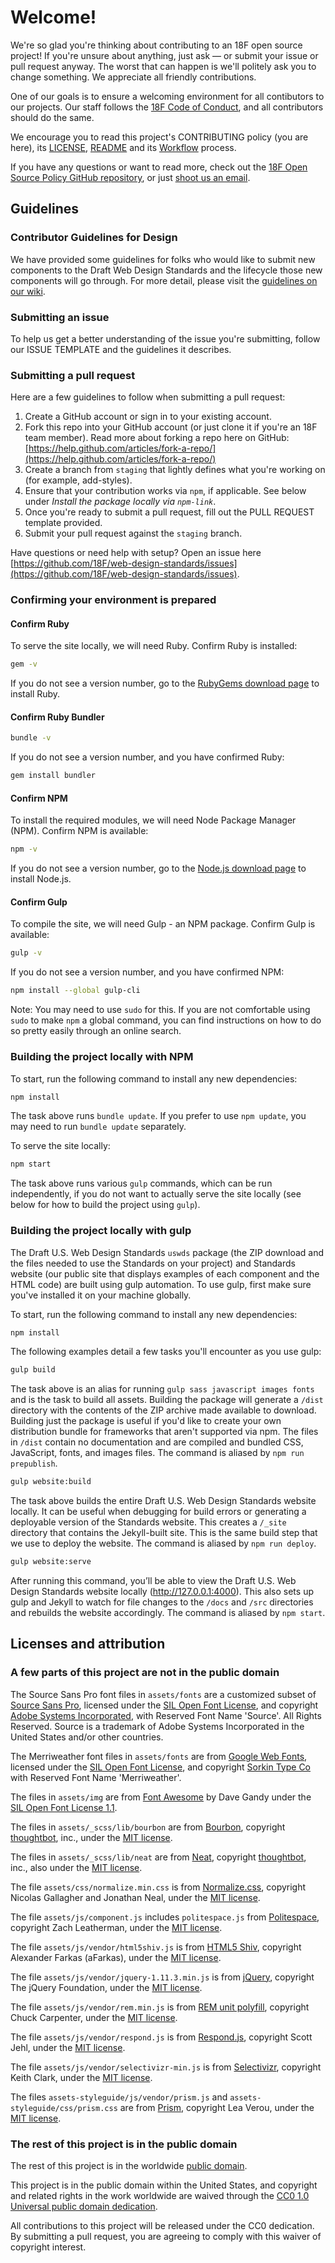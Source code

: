 # Welcome!

We're so glad you're thinking about contributing to an 18F open source project! If you're unsure about anything, just ask — or submit your issue or pull request anyway. The worst that can happen is we'll politely ask you to change something. We appreciate all friendly contributions.

One of our goals is to ensure a welcoming environment for all contibutors to our projects. Our staff follows the [18F Code of Conduct](https://github.com/18F/code-of-conduct/blob/master/code-of-conduct.md), and all contributors should do the same.

We encourage you to read this project's CONTRIBUTING policy (you are here), its [LICENSE](LICENSE.md), [README](README.md) and its [Workflow](https://github.com/18F/web-design-standards/wiki/Workflow) process.

If you have any questions or want to read more, check out the [18F Open Source Policy GitHub repository]( https://github.com/18f/open-source-policy), or just [shoot us an email](mailto:18f@gsa.gov).

## Guidelines

### Contributor Guidelines for Design
We have provided some guidelines for folks who would like to submit new components to the Draft Web Design Standards and the lifecycle those new components will go through. For more detail, please visit the [guidelines on our wiki](https://github.com/18F/web-design-standards/wiki/Component-Maturity-Scale).

### Submitting an issue

To help us get a better understanding of the issue you're submitting, follow our ISSUE TEMPLATE and the guidelines it describes.

### Submitting a pull request

Here are a few guidelines to follow when submitting a pull request:

1. Create a GitHub account or sign in to your existing account.
1. Fork this repo into your GitHub account (or just clone it if you're an 18F team member). Read more about forking a repo here on GitHub:
[https://help.github.com/articles/fork-a-repo/](https://help.github.com/articles/fork-a-repo/)
1. Create a branch from `staging` that lightly defines what you're working on (for example, add-styles).
1. Ensure that your contribution works via `npm`, if applicable. See below under
   _Install the package locally via `npm-link`_.
1. Once you're ready to submit a pull request, fill out the PULL REQUEST template provided.
1. Submit your pull request against the `staging` branch.

Have questions or need help with setup? Open an issue here [https://github.com/18F/web-design-standards/issues](https://github.com/18F/web-design-standards/issues).

### Confirming your environment is prepared

#### Confirm Ruby

To serve the site locally, we will need Ruby. Confirm Ruby is installed:

```sh
gem -v
```

If you do not see a version number, go to the [RubyGems download page](https://rubygems.org/pages/download) to install Ruby.

#### Confirm Ruby Bundler

```sh
bundle -v
```

If you do not see a version number, and you have confirmed Ruby:

```sh
gem install bundler
```

#### Confirm NPM

To install the required modules, we will need Node Package Manager (NPM). Confirm NPM is available:

```sh
npm -v
```

If you do not see a version number, go to the [Node.js download page](https://nodejs.org/en/download/) to install Node.js.

#### Confirm Gulp 

To compile the site, we will need Gulp - an NPM package. Confirm Gulp is available:

```sh
gulp -v
```

If you do not see a version number, and you have confirmed NPM:

```sh
npm install --global gulp-cli
```

Note: You may need to use `sudo` for this. If you are not comfortable using `sudo` to make `npm` a global command, you can find instructions on how to do so pretty easily through an online search.

### Building the project locally with NPM

To start, run the following command to install any new dependencies:

```sh
npm install
```

The task above runs `bundle update`. If you prefer to use `npm update`, you may need to run `bundle update` separately.

To serve the site locally:

```sh
npm start
```

The task above runs various `gulp` commands, which can be run independently, if you do not want to actually serve the site locally (see below for how to build the project using `gulp`).

### Building the project locally with gulp

The Draft U.S. Web Design Standards `uswds` package (the ZIP download and the
files needed to use the Standards on your project) and Standards website (our
public site that displays examples of each component and the HTML code) are
built using gulp automation. To use gulp, first make sure you've installed it on
your machine globally.

To start, run the following command to install any new dependencies:

```sh
npm install
```

The following examples detail a few tasks you'll encounter as you use gulp:

```sh
gulp build
```

The task above is an alias for running `gulp sass javascript images fonts` and
is the task to build all assets. Building the package will generate a `/dist`
directory with the contents of the ZIP archive made available to download.
Building just the package is useful if you'd like to create your own
distribution bundle for frameworks that aren't supported via npm. The files in
`/dist` contain no documentation and are compiled and bundled CSS, JavaScript,
fonts, and images files. The command is aliased by `npm run prepublish`.

```sh
gulp website:build
```

The task above builds the entire Draft U.S. Web Design Standards website locally.
It can be useful when debugging for build errors or generating a deployable
version of the Standards website. This creates a `/_site` directory that
contains the Jekyll-built site. This is the same build step that we use to
deploy the website. The command is aliased by `npm run deploy`.

```sh
gulp website:serve
```

After running this command, you’ll be able to view
the Draft U.S. Web Design Standards website locally (http://127.0.0.1:4000).
This also sets up gulp and Jekyll to watch for file changes to the `/docs`
and `/src` directories and rebuilds the website accordingly. The command is
aliased by `npm start`.

## Licenses and attribution

### A few parts of this project are not in the public domain

The Source Sans Pro font files in `assets/fonts` are a customized subset of [Source Sans Pro](https://github.com/adobe-fonts/source-sans-pro), licensed under the [SIL Open Font License](http://scripts.sil.org/cms/scripts/page.php?item_id=OFL), and copyright [Adobe Systems Incorporated](http://www.adobe.com/), with Reserved Font Name 'Source'. All Rights Reserved. Source is a trademark of Adobe Systems Incorporated in the United States and/or other countries.

The Merriweather font files in `assets/fonts` are from [Google Web Fonts](https://www.google.com/fonts#UsePlace:use/Collection:Merriweather:400,300,400italic,700,700italic), licensed under the [SIL Open Font License](http://scripts.sil.org/cms/scripts/page.php?item_id=OFL), and copyright [Sorkin Type Co](www.sorkintype.com) with Reserved Font Name 'Merriweather'.

The files in `assets/img` are from [Font Awesome](http://fontawesome.io/) by Dave Gandy under the [SIL Open Font License 1.1](http://scripts.sil.org/OFL).

The files in `assets/_scss/lib/bourbon` are from [Bourbon](http://bourbon.io/), copyright [thoughtbot](https://thoughtbot.com/), inc., under the [MIT license](https://github.com/thoughtbot/neat/blob/master/LICENSE.md).

The files in `assets/_scss/lib/neat` are from [Neat](http://neat.bourbon.io/), copyright [thoughtbot](https://thoughtbot.com/), inc., also under the [MIT license](https://github.com/thoughtbot/neat/blob/master/LICENSE.md).

The file `assets/css/normalize.min.css` is from [Normalize.css](https://github.com/necolas/normalize.css), copyright Nicolas Gallagher and Jonathan Neal, under the [MIT license](https://github.com/necolas/normalize.css/blob/master/LICENSE.md).

The file `assets/js/component.js` includes `politespace.js` from [Politespace](https://github.com/filamentgroup/politespace), copyright Zach Leatherman, under the [MIT license](https://github.com/filamentgroup/politespace/blob/master/LICENSE).

The file `assets/js/vendor/html5shiv.js` is from [HTML5 Shiv](https://github.com/afarkas/html5shiv), copyright Alexander Farkas (aFarkas), under the [MIT license](https://github.com/aFarkas/html5shiv/blob/master/MIT%20and%20GPL2%20licenses.md).

The file `assets/js/vendor/jquery-1.11.3.min.js` is from [jQuery](https://jquery.com/), copyright The jQuery Foundation, under the [MIT license](https://jquery.org/license/).

The file `assets/js/vendor/rem.min.js` is from [REM unit polyfill](https://github.com/chuckcarpenter/REM-unit-polyfill), copyright Chuck Carpenter, under the [MIT license](https://github.com/chuckcarpenter/REM-unit-polyfill/blob/master/LICENSE.md).

The file `assets/js/vendor/respond.js` is from [Respond.js](https://github.com/scottjehl/Respond), copyright Scott Jehl, under the [MIT license](https://github.com/scottjehl/Respond/blob/master/LICENSE-MIT).

The file `assets/js/vendor/selectivizr-min.js` is from [Selectivizr](http://selectivizr.com/), copyright Keith Clark, under the [MIT license](http://opensource.org/licenses/mit-license.php).

The files `assets-styleguide/js/vendor/prism.js` and `assets-styleguide/css/prism.css` are from [Prism](http://prismjs.com/), copyright Lea Verou, under the [MIT license](https://github.com/PrismJS/prism/blob/gh-pages/LICENSE).

### The rest of this project is in the public domain

The rest of this project is in the worldwide [public domain](LICENSE.md).

This project is in the public domain within the United States, and
copyright and related rights in the work worldwide are waived through
the [CC0 1.0 Universal public domain dedication](https://creativecommons.org/publicdomain/zero/1.0/).

All contributions to this project will be released under the CC0
dedication. By submitting a pull request, you are agreeing to comply
with this waiver of copyright interest.
